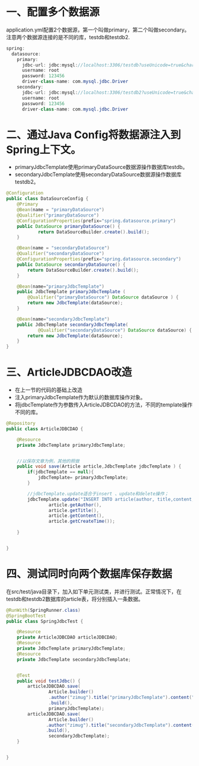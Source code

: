 # 一、配置多个数据源

application.yml配置2个数据源，第一个叫做primary，第二个叫做secondary。注意两个数据源连接的是不同的库，testdb和testdb2.

```java
spring:
  datasource:
    primary:
      jdbc-url: jdbc:mysql://localhost:3306/testdb?useUnicode=true&characterEncoding=utf-8
      username: root
      password: 123456
      driver-class-name: com.mysql.jdbc.Driver
    secondary:
      jdbc-url: jdbc:mysql://localhost:3306/testdb2?useUnicode=true&characterEncoding=utf-8
      username: root
      password: 123456
      driver-class-name: com.mysql.jdbc.Driver
```

# 二、通过Java Config将数据源注入到Spring上下文。

- primaryJdbcTemplate使用primaryDataSource数据源操作数据库testdb。
- secondaryJdbcTemplate使用secondaryDataSource数据源操作数据库testdb2。

```java
@Configuration
public class DataSourceConfig {
    @Primary
    @Bean(name = "primaryDataSource")
    @Qualifier("primaryDataSource")
    @ConfigurationProperties(prefix="spring.datasource.primary")
    public DataSource primaryDataSource() {
            return DataSourceBuilder.create().build();
    }

    @Bean(name = "secondaryDataSource")
    @Qualifier("secondaryDataSource")
    @ConfigurationProperties(prefix="spring.datasource.secondary")
    public DataSource secondaryDataSource() {
        return DataSourceBuilder.create().build();
    }

    @Bean(name="primaryJdbcTemplate")
    public JdbcTemplate primaryJdbcTemplate (
        @Qualifier("primaryDataSource") DataSource dataSource ) {
        return new JdbcTemplate(dataSource);
    }

    @Bean(name="secondaryJdbcTemplate")
    public JdbcTemplate secondaryJdbcTemplate(
            @Qualifier("secondaryDataSource") DataSource dataSource) {
        return new JdbcTemplate(dataSource);
    }
}
```

# 三、ArticleJDBCDAO改造

- 在上一节的代码的基础上改造
- 注入primaryJdbcTemplate作为默认的数据库操作对象。
- 将jdbcTemplate作为参数传入ArticleJDBCDAO的方法，不同的template操作不同的库。

```java
@Repository
public class ArticleJDBCDAO {

    @Resource
    private JdbcTemplate primaryJdbcTemplate;


    //以保存文章为例，其他的照做
    public void save(Article article,JdbcTemplate jdbcTemplate ) {
        if(jdbcTemplate == null){
            jdbcTemplate= primaryJdbcTemplate;
        }

        //jdbcTemplate.update适合于insert 、update和delete操作；
        jdbcTemplate.update("INSERT INTO article(author, title,content,create_time) values(?, ?, ?, ?)",
                article.getAuthor(),
                article.getTitle(),
                article.getContent(),
                article.getCreateTime());
    
    }


}
```

# 四、测试同时向两个数据库保存数据

在src/test/java目录下，加入如下单元测试类，并进行测试。正常情况下，在testdb和testdb2数据库的article表，将分别插入一条数据。

```java
@RunWith(SpringRunner.class)
@SpringBootTest
public class SpringJdbcTest {

    @Resource
    private ArticleJDBCDAO articleJDBCDAO;
    @Resource
    private JdbcTemplate primaryJdbcTemplate;
    @Resource
    private JdbcTemplate secondaryJdbcTemplate;


    @Test
    public void testJdbc() {
        articleJDBCDAO.save(
                Article.builder()
                .author("zimug").title("primaryJdbcTemplate").content("ceshi").createTime(new Date())
                .build(),
                primaryJdbcTemplate);
        articleJDBCDAO.save(
                Article.builder()
               .author("zimug").title("secondaryJdbcTemplate").content("ceshi").createTime(new Date())
               .build(),
                secondaryJdbcTemplate);
    }


}
```
